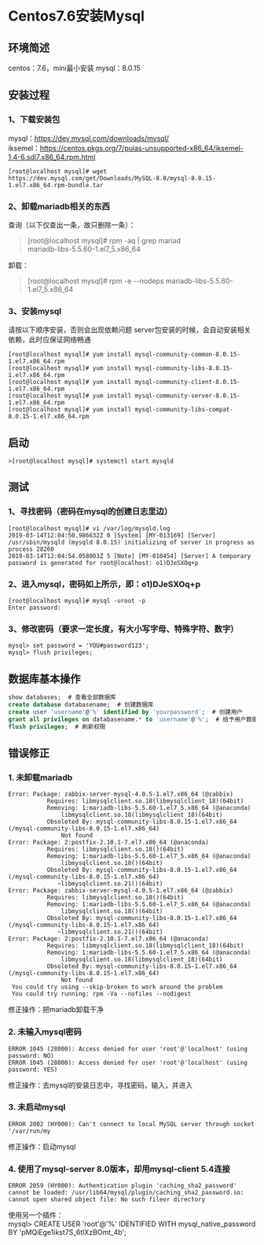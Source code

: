 # Centos7.6安装Mysql

## 环境简述

centos：7.6，mini最小安装
mysql：8.0.15

## 安装过程

### 1、下载安装包

mysql：<https://dev.mysql.com/downloads/mysql/>  
iksemel：<https://centos.pkgs.org/7/puias-unsupported-x86_64/iksemel-1.4-6.sdl7.x86_64.rpm.html>

``` shell
[root@localhost mysql]# wget https://dev.mysql.com/get/Downloads/MySQL-8.0/mysql-8.0.15-1.el7.x86_64.rpm-bundle.tar
```

### 2、卸载mariadb相关的东西

查询（以下仅查出一条，故只删除一条）：
>[root@localhost mysql]# rpm -aq | grep mariad  
>mariadb-libs-5.5.60-1.el7_5.x86_64

卸载：
>[root@localhost mysql]# rpm -e --nodeps mariadb-libs-5.5.60-1.el7_5.x86_64  

### 3、安装mysql

请按以下顺序安装，否则会出现依赖问题
server包安装的时候，会自动安装相关依赖，此时应保证网络畅通

``` shell
[root@localhost mysql]# yum install mysql-community-common-8.0.15-1.el7.x86_64.rpm
[root@localhost mysql]# yum install mysql-community-libs-8.0.15-1.el7.x86_64.rpm
[root@localhost mysql]# yum install mysql-community-client-8.0.15-1.el7.x86_64.rpm
[root@localhost mysql]# yum install mysql-community-server-8.0.15-1.el7.x86_64.rpm
[root@localhost mysql]# yum install mysql-community-libs-compat-8.0.15-1.el7.x86_64.rpm
```

## 启动

``` shell
>[root@localhost mysql]# systemctl start mysqld
```

## 测试

### 1、寻找密码（密码在mysql的创建日志里边）

``` shell
[root@localhost mysql]# vi /var/log/mysqld.log  
2019-03-14T12:04:50.986632Z 0 [System] [MY-013169] [Server] /usr/sbin/mysqld (mysqld 8.0.15) initializing of server in progress as process 28260  
2019-03-14T12:04:54.058003Z 5 [Note] [MY-010454] [Server] A temporary password is generated for root@localhost: o1)DJeSXOq+p
```

### 2、进入mysql，密码如上所示，即：o1)DJeSXOq+p

``` shell
[root@localhost mysql]# mysql -uroot -p  
Enter password:
```

### 3、修改密码（要求一定长度，有大小写字母、特殊字符、数字）

``` shell
mysql> set password = 'YOU#password123';
mysql> flush privileges;
```

## 数据库基本操作

``` sql
show databases;  # 查看全部数据库
create database databasename;  # 创建数据库
create user 'username'@'%' identified by 'yourpassword';  # 创建用户
grant all privileges on databasename.* to 'username'@'%';  # 给予用户数据库的全部权限。完成后，记得刷新
flush privileges;  # 刷新权限
```

## 错误修正

### 1. 未卸载mariadb

```shell
Error: Package: zabbix-server-mysql-4.0.5-1.el7.x86_64 (@zabbix)  
           Requires: libmysqlclient.so.18(libmysqlclient_18)(64bit)  
           Removing: 1:mariadb-libs-5.5.60-1.el7_5.x86_64 (@anaconda)  
               libmysqlclient.so.18(libmysqlclient_18)(64bit)  
           Obsoleted By: mysql-community-libs-8.0.15-1.el7.x86_64 (/mysql-community-libs-8.0.15-1.el7.x86_64)  
               Not found  
Error: Package: 2:postfix-2.10.1-7.el7.x86_64 (@anaconda)  
           Requires: libmysqlclient.so.18()(64bit)  
           Removing: 1:mariadb-libs-5.5.60-1.el7_5.x86_64 (@anaconda)  
               libmysqlclient.so.18()(64bit)  
           Obsoleted By: mysql-community-libs-8.0.15-1.el7.x86_64 (/mysql-community-libs-8.0.15-1.el7.x86_64)  
              ~libmysqlclient.so.21()(64bit)  
Error: Package: zabbix-server-mysql-4.0.5-1.el7.x86_64 (@zabbix)  
           Requires: libmysqlclient.so.18()(64bit)  
           Removing: 1:mariadb-libs-5.5.60-1.el7_5.x86_64 (@anaconda)  
               libmysqlclient.so.18()(64bit)  
           Obsoleted By: mysql-community-libs-8.0.15-1.el7.x86_64 (/mysql-community-libs-8.0.15-1.el7.x86_64)  
              ~libmysqlclient.so.21()(64bit)  
Error: Package: 2:postfix-2.10.1-7.el7.x86_64 (@anaconda)  
           Requires: libmysqlclient.so.18(libmysqlclient_18)(64bit)  
           Removing: 1:mariadb-libs-5.5.60-1.el7_5.x86_64 (@anaconda)  
               libmysqlclient.so.18(libmysqlclient_18)(64bit)  
           Obsoleted By: mysql-community-libs-8.0.15-1.el7.x86_64 (/mysql-community-libs-8.0.15-1.el7.x86_64)  
               Not found  
 You could try using --skip-broken to work around the problem  
 You could try running: rpm -Va --nofiles --nodigest  
```

 修正操作：把mariadb卸载干净

### 2. 未输入mysql密码

```shell
ERROR 1045 (28000): Access denied for user 'root'@'localhost' (using password: NO)  
ERROR 1045 (28000): Access denied for user 'root'@'localhost' (using password: YES)  
```

修正操作：去mysql的安装日志中，寻找密码，输入，并进入

### 3. 未启动mysql

```shell
ERROR 2002 (HY000): Can't connect to local MySQL server through socket '/var/run/my
```

修正操作：启动mysql

### 4. 使用了mysql-server 8.0版本，却用mysql-client 5.4连接

```shell
ERROR 2059 (HY000): Authentication plugin 'caching_sha2_password' cannot be loaded: /usr/lib64/mysql/plugin/caching_sha2_password.so: cannot open shared object file: No such fileor directory
```

使用另一个插件：  
mysql> CREATE USER 'root'@'%' IDENTIFIED WITH mysql_native_password BY 'pMQiEge1ikst7S_6tlXzBOmt_4b';